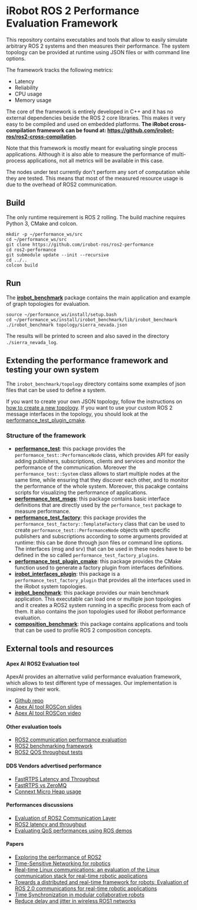 # iRobot ROS 2 Performance Evaluation Framework

This repository contains executables and tools that allow to easily simulate arbitrary ROS 2 systems and then measures their performance.
The system topology can be provided at runtime using JSON files or with command line options.

The framework tracks the following metrics:
 - Latency
 - Reliability
 - CPU usage
 - Memory usage

The core of the framework is entirely developed in C++ and it has no external dependencies beside the ROS 2 core libraries.
This makes it very easy to be compiled and used on embedded platforms.
**The iRobot cross-compilation framework can be found at: https://github.com/irobot-ros/ros2-cross-compilation**.

Note that this framework is mostly meant for evaluating single process applications.
Although it is also able to measure the performance of multi-process applications, not all metrics will be available in this case.

The nodes under test currently don't perform any sort of computation while they are tested.
This means that most of the measured resource usage is due to the overhead of ROS2 communication.

## Build

The only runtime requirement is ROS 2 rolling.
The build machine requires Python 3, CMake and colcon.

```
mkdir -p ~/performance_ws/src
cd ~/performance_ws/src
git clone https://github.com/irobot-ros/ros2-performance
cd ros2-performance
git submodule update --init --recursive
cd ../..
colcon build
```

## Run

The **[irobot_benchmark](irobot_benchmark)** package contains the main application and example of graph topologies for evaluation.

```
source ~/performance_ws/install/setup.bash
cd ~/performance_ws/install/irobot_benchmark/lib/irobot_benchmark
./irobot_benchmark topology/sierra_nevada.json
```

The results will be printed to screen and also saved in the directory `./sierra_nevada_log`.

## Extending the performance framework and testing your own system

The `irobot_benchmark/topology` directory contains some examples of json files that can be used to define a system.

If you want to create your own JSON topology, follow the instructions on [how to create a new topology](performance_test_factory/create_new_topology.md).
If you want to use your custom ROS 2 message interfaces in the topology, you should look at the [performance_test_plugin_cmake](performance_test_plugin_cmake).

### Structure of the framework

 - **[performance_test](performance_test)**: this package provides the `performance_test::PerformanceNode` class, which provides API for easily adding publishers, subscriptions, clients and services and monitor the performance of the communication.
 Moreover the `performance_test::System` class allows to start multiple nodes at the same time, while ensuring that they discover each other, and to monitor the performance of the whole system.
 Moreover, this pacakge contains scripts for visualizing the performance of applications.
 - **[performance_test_msgs](performance_test_msgs)**: this package contains basic interface definitions that are directly used by the `performance_test` package to measure performance.
 - **[performance_test_factory](performance_test_factory)**: this package provides the `performance_test_factory::TemplateFactory` class that can be used to create `performance_test::PerformanceNode` objects with specific publishers and subscriptions according to some arguments provided at runtime: this can be done through json files or command line options.
 The interfaces (msg and srv) that can be used in these nodes have to be defined in the so called `performance_test_factory_plugins`.
 - **[performance_test_plugin_cmake](performance_test_plugin_cmake)**: this package provides the CMake function used to generate a factory plugin from interfaces definitions.
 - **[irobot_interfaces_plugin](irobot_interfaces_plugin)**: this package is a `performance_test_factory_plugin` that provides all the interfaces used in the iRobot system topologies.
 - **[irobot_benchmark](irobot_benchmark)**: this package provides our main benchmark application.
 This executable can load one or multiple json topologies and it creates a ROS2 system running in a specific process from each of them.
 It also contains the json topologies used for iRobot performance evaluation.
 - **[composition_benchmark](composition_benchmark)**: this package contains applications and tools that can be used to profile ROS 2 composition concepts.

## External tools and resources

#### Apex AI ROS2 Evaluation tool

ApexAI provides an alternative valid performance evaluation framework, which allows to test different type of messages.
Our implementation is inspired by their work.

 - [Github repo](https://github.com/ApexAI/performance_test)
 - [Apex AI tool ROSCon slides](https://roscon.ros.org/2018/presentations/ROSCon2018_MiddlewarePerformanceTesting.pdf)
 - [Apex AI tool ROSCon video](https://vimeo.com/293257342)

#### Other evaluation tools

 - [ROS2 communication performance evaluation](https://github.com/ros2/rclcpp/issues/634)
 - [ROS2 benchmarking framework](https://github.com/piappl/ros2_benchmarking)
 - [ROS2 QOS throughput tests](https://github.com/Adlink-ROS/adlink_ros2_tools)

#### DDS Vendors advertised performance

 - [FastRTPS Latency and Throughput](https://www.eprosima.com/index.php/resources-all/performance/40-eprosima-fast-rtps-performance)
 - [FastRTPS vs ZeroMQ](https://www.eprosima.com/index.php/resources-all/performance/zmq-vs-eprosima-fast-rtps)
 - [Connext Micro Heap usage](https://community.rti.com/static/documentation/connext-micro/2.4.10/doc/html/group__datasheet__armv6leLinux2__6gcc4__6__3.html#armv6leLinux2_6gcc4_6_3_HEAP)

#### Performances discussions

 - [Evaluation of ROS2 Communication Layer](https://roscon.ros.org/2016/presentations/rafal.kozik-ros2evaluation.pdf)
 - [ROS2 latency and throughput](https://discourse.ros.org/t/latency-and-throughput-in-ros2/4367)
 - [Evaluating QoS performances using ROS demos](https://github.com/ros2/rmw_fastrtps/issues/202)


#### Papers

 - [Exploring the performance of ROS2](https://www.semanticscholar.org/paper/Exploring-the-performance-of-ROS2-Maruyama-Kato/07b895f3b584dea4f64e91844f243de382026b20)
 - [Time-Sensitive Networking for robotics](https://arxiv.org/abs/1804.07643)
 - [Real-time Linux communications: an evaluation of the Linux communication stack for real-time robotic applications](https://arxiv.org/pdf/1808.10821.pdf)
 - [Towards a distributed and real-time framework for robots: Evaluation
of ROS 2.0 communications for real-time robotic applications](https://arxiv.org/pdf/1809.02595.pdf)
 - [Time Synchronization in modular collaborative robots](https://arxiv.org/pdf/1809.07295.pdf)
 - [Reduce delay and jitter in wireless ROS1 networks](https://arxiv.org/pdf/1707.07540.pdf)
